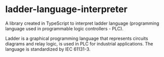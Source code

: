 # ladder-language-interpreter
A library created in TypeScript to interpret ladder language (programming language used in programmable logic controllers - PLC).

Ladder is a graphical programming language that represents circuits diagrams and relay logic, is used in PLC for industrial applications. The language is standardized by IEC 61131-3.